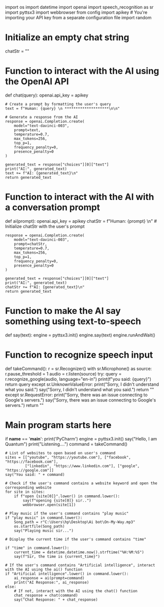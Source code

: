 import os
import datetime
import openai
import speech_recognition as sr
import pyttsx3
import webbrowser
from config import apikey  # You're importing your API key from a separate configuration file
import random

# Initialize an empty chat string
chatStr = ""

# Function to interact with the AI using the OpenAI API
def chat(query):
    openai.api_key = apikey

    # Create a prompt by formatting the user's query
    text = f"Human: {query} \n ********************\n\n"

    # Generate a response from the AI
    response = openai.Completion.create(
        model="text-davinci-003",
        prompt=text,
        temperature=0.7,
        max_tokens=256,
        top_p=1,
        frequency_penalty=0,
        presence_penalty=0
    )

    generated_text = response["choices"][0]["text"]
    print("AI:", generated_text)
    text += f"AI: {generated_text}\n"
    return generated_text

# Function to interact with the AI with a conversation prompt
def ai(prompt):
    openai.api_key = apikey
    chatStr = f"Human: {prompt} \n"  # Initialize chatStr with the user's prompt

    response = openai.Completion.create(
        model="text-davinci-003",
        prompt=chatStr,
        temperature=0.7,
        max_tokens=256,
        top_p=1,
        frequency_penalty=0,
        presence_penalty=0
    )

    generated_text = response["choices"][0]["text"]
    print("AI:", generated_text)
    chatStr += f"AI: {generated_text}\n"
    return generated_text

# Function to make the AI say something using text-to-speech
def say(text):
    engine = pyttsx3.init()
    engine.say(text)
    engine.runAndWait()

# Function to recognize speech input
def takeCommand():
    r = sr.Recognizer()
    with sr.Microphone() as source:
        r.pause_threshold = 1
        audio = r.listen(source)
        try:
            query = r.recognize_google(audio, language="en-in")
            print(f"you said: {query}")
            return query
        except sr.UnknownValueError:
            print("Sorry, I didn't understand what you said.")
            say("Sorry, I didn't understand what you said.")
            return ""
        except sr.RequestError:
            print("Sorry, there was an issue connecting to Google's servers.")
            say("Sorry, there was an issue connecting to Google's servers.")
            return ""

# Main program starts here
if __name__ == '__main__':
    print('PyCharm')
    engine = pyttsx3.init()
    say("Hello, I am Quantum")
    print("Listening....")
    command = takeCommand()

    # List of websites to open based on user's command
    sites = [["youtube", "https://youtube.com"], ["facebook", "https://facebook.com"],
             ["linkedin", "https://www.linkedin.com"], ["google", "https://google.com"]]
    say("You said: " + command)

    # Check if the user's command contains a website keyword and open the corresponding website
    for site in sites:
        if f"open {site[0]}".lower() in command.lower():
            say(f"opening {site[0]} sir..")
            webbrowser.open(site[1])

    # Play music if the user's command contains "play music"
    if "play music" in command.lower():
        Song_path = r"C:\Users\hp\Desktop\Ai bot\On-My-Way.mp3"
        os.startfile(Song_path)
        say("Playing music sir...")

    # Display the current time if the user's command contains "time"
   
    if "time" in command.lower():
        current_time = datetime.datetime.now().strftime("%H:%M:%S")
        say(f"Sir, the time is {current_time}")

    # If the user's command contains "Artificial intelligence", interact with the AI using the ai() function
    if "Artificial intelligence".lower() in command.lower():
        ai_response = ai(prompt=command)
        print("AI Response:", ai_response)
    else:
        # If not, interact with the AI using the chat() function
        chat_response = chat(command)
        say("Chat Response: " + chat_response)
